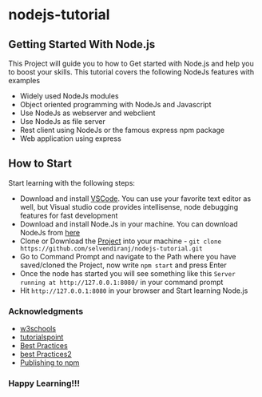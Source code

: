 # nodejs-tutorial

## Getting Started With Node.js 

This Project will guide you to how to Get started with Node.js and help you to boost your skills. This tutorial covers the following NodeJs features with examples
* Widely used NodeJs modules
* Object oriented programming with NodeJs and Javascript
* Use NodeJs as webserver and webclient
* Use NodeJs as file server
* Rest client using NodeJs or the famous express npm package
* Web application using express

## How to Start 

Start learning with the following steps:

* Download and install [VSCode](https://code.visualstudio.com/). You can use your favorite text editor as well, but Visual studio code provides intellisense, node debugging features for fast development
* Download and install Node.Js in your machine. You can download NodeJs from [here](https://nodejs.org/en/)
* Clone or Download the [Project](https://github.com/selvendiranj/nodejs-tutorial.git) into your machine - ```git clone https://github.com/selvendiranj/nodejs-tutorial.git```
* Go to Command Prompt and navigate to the Path where you have saved/cloned the Project, now write `npm start` and press Enter
* Once the node has started you will see something like this `Server running at http://127.0.0.1:8080/` in your command prompt
* Hit `http://127.0.0.1:8080` in your browser and Start learning Node.js

### Acknowledgments
* [w3schools](https://www.w3schools.com/nodejs/)
* [tutorialspoint](https://www.tutorialspoint.com/nodejs/)
* [Best Practices](https://www.codementor.io/mattgoldspink/nodejs-best-practices-du1086jja)
* [best Practices2](https://github.com/mattdesl/module-best-practices)
* [Publishing to npm](https://quickleft.com/blog/creating-and-publishing-a-node-js-module/)

### Happy Learning!!! 
